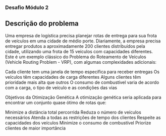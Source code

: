 ### Desafio Módulo 2

## Descrição do problema

Uma empresa de logística precisa planejar rotas de entrega para sua frota de veículos em uma cidade de médio porte. Diariamente, a empresa precisa entregar produtos a aproximadamente 200 clientes distribuídos pela cidade, utilizando uma frota de 15 veículos com capacidades diferentes.
Este é um exemplo clássico do Problema do Roteamento de Veículos (Vehicle Routing Problem - VRP), com algumas complexidades adicionais:

Cada cliente tem uma janela de tempo específica para receber entregas
Os veículos têm capacidades de carga diferentes
Alguns clientes têm prioridade mais alta que outros
O consumo de combustível varia de acordo com a carga, o tipo de veículo e as condições das vias

Objetivos da Otimização Genética
A otimização genética seria aplicada para encontrar um conjunto quase ótimo de rotas que:

Minimize a distância total percorrida
Reduza o número de veículos necessários
Atenda a todas as restrições de tempo dos clientes
Respeite as capacidades dos veículos
Minimize o consumo de combustível
Priorize clientes de maior importância
